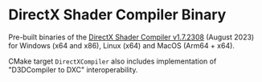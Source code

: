 # DirectX Shader Compiler Binary

Pre-built binaries of the [DirectX Shader Compiler v1.7.2308](https://github.com/microsoft/DirectXShaderCompiler/releases/tag/v1.7.2308) (August 2023) for Windows (x64 and x86), Linux (x64) and MacOS (Arm64 + x64).

CMake target `DirectXCompiler` also includes implementation of "D3DCompiler to DXC" interoperability.